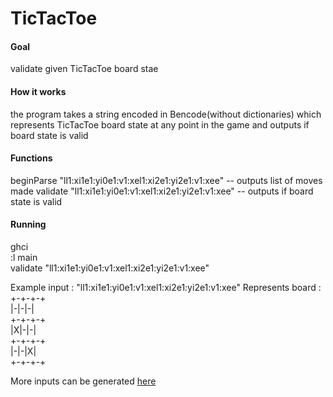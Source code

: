 # TicTacToe 

#### Goal 
validate given TicTacToe board stae

#### How it works 
the program takes a string encoded in Bencode(without dictionaries)
which represents TicTacToe board state at any point in the game and outputs if board state is valid

#### Functions
beginParse "ll1:xi1e1:yi0e1:v1:xel1:xi2e1:yi2e1:v1:xee" -- outputs list of moves made
validate "ll1:xi1e1:yi0e1:v1:xel1:xi2e1:yi2e1:v1:xee" -- outputs if board state is valid

#### Running 
ghci <br/>
:l main <br/>
validate "ll1:xi1e1:yi0e1:v1:xel1:xi2e1:yi2e1:v1:xee"

Example input : "ll1:xi1e1:yi0e1:v1:xel1:xi2e1:yi2e1:v1:xee"
Represents board : <br/>
+-+-+-+<br/>
|-|-|-|<br/>
+-+-+-+<br/>
|X|-|-|<br/>
+-+-+-+<br/>
|-|-|X|<br/>
+-+-+-+<br/>

More inputs can be generated [here](http://tictactoe.homedir.eu/test/31)
